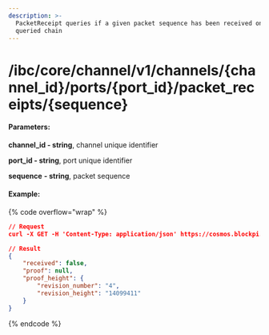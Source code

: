 ```yaml
---
description: >-
  PacketReceipt queries if a given packet sequence has been received on the
  queried chain
---
```


# /ibc/core/channel/v1/channels/{channel\_id}/ports/{port\_id}/packet\_receipts/{sequence}

#### **Parameters:**

**channel\_id - string**, channel unique identifier

**port\_id - string**, port unique identifier

**sequence** **- string**, packet sequence

#### Example:

{% code overflow="wrap" %}
```json
// Request
curl -X GET -H 'Content-Type: application/json' https://cosmos.blockpi.network/lcd/v1/<your-api-key>/ibc/core/channel/v1/channels/channel-370/ports/icahost/packet_receipts/1

// Result
{
    "received": false,
    "proof": null,
    "proof_height": {
        "revision_number": "4",
        "revision_height": "14099411"
    }
}
```
{% endcode %}

